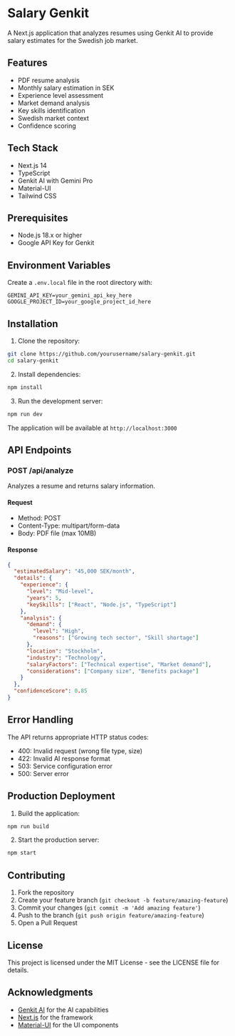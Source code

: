 # Salary Genkit

A Next.js application that analyzes resumes using Genkit AI to provide salary estimates for the Swedish job market.

## Features

- PDF resume analysis
- Monthly salary estimation in SEK
- Experience level assessment
- Market demand analysis
- Key skills identification
- Swedish market context
- Confidence scoring

## Tech Stack

- Next.js 14
- TypeScript
- Genkit AI with Gemini Pro
- Material-UI
- Tailwind CSS

## Prerequisites

- Node.js 18.x or higher
- Google API Key for Genkit

## Environment Variables

Create a `.env.local` file in the root directory with:

```env
GEMINI_API_KEY=your_gemini_api_key_here
GOOGLE_PROJECT_ID=your_google_project_id_here
```

## Installation

1. Clone the repository:
```bash
git clone https://github.com/yourusername/salary-genkit.git
cd salary-genkit
```

2. Install dependencies:
```bash
npm install
```

3. Run the development server:
```bash
npm run dev
```

The application will be available at `http://localhost:3000`

## API Endpoints

### POST /api/analyze

Analyzes a resume and returns salary information.

#### Request
- Method: POST
- Content-Type: multipart/form-data
- Body: PDF file (max 10MB)

#### Response
```json
{
  "estimatedSalary": "45,000 SEK/month",
  "details": {
    "experience": {
      "level": "Mid-level",
      "years": 5,
      "keySkills": ["React", "Node.js", "TypeScript"]
    },
    "analysis": {
      "demand": {
        "level": "High",
        "reasons": ["Growing tech sector", "Skill shortage"]
      },
      "location": "Stockholm",
      "industry": "Technology",
      "salaryFactors": ["Technical expertise", "Market demand"],
      "considerations": ["Company size", "Benefits package"]
    }
  },
  "confidenceScore": 0.85
}
```

## Error Handling

The API returns appropriate HTTP status codes:
- 400: Invalid request (wrong file type, size)
- 422: Invalid AI response format
- 503: Service configuration error
- 500: Server error

## Production Deployment

1. Build the application:
```bash
npm run build
```

2. Start the production server:
```bash
npm start
```

## Contributing

1. Fork the repository
2. Create your feature branch (`git checkout -b feature/amazing-feature`)
3. Commit your changes (`git commit -m 'Add amazing feature'`)
4. Push to the branch (`git push origin feature/amazing-feature`)
5. Open a Pull Request

## License

This project is licensed under the MIT License - see the LICENSE file for details.

## Acknowledgments

- [Genkit AI](https://genkit.ai) for the AI capabilities
- [Next.js](https://nextjs.org) for the framework
- [Material-UI](https://mui.com) for the UI components
